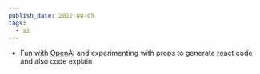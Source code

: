 ```yaml
---
publish_date: 2022-08-05
tags:
  - ai
---
```

- Fun with [OpenAI](https://beta.openai.com/overview) and experimenting with props to generate react code and also code explain
